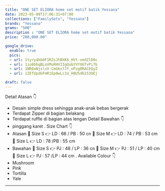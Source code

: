 ```yaml
---
title: "ONE SET ELIORA home set motif batik Yessana"
date: 2023-05-08T17:06:31+07:00
collections: ["FamilySets", "Yessana"]
brands: "Yessana"
grams: "500"
description : "ONE SET ELIORA home set motif batik Yessana"
price: "200,000.00"

google_drive:
  enable: true
  pics:
  - url: 1tyry4kb0F1RZsJhBXK6_HVt-smdZlD0c
  - url: 1io6bbqBLoVMuRHVIIgQubYVYX6TvPi7b
  - url: 1NREwNjslsV-CmGkx7Jf_oPzg0RACEQyZ
  - url: 1ZEfUpdGFmR1Ep0wLc1U_H8USd6153OEj

draft: false
---
```


Detail Atasan 👇
   - Desain simple dress sehingga anak-anak bebas bergerak
   - Terdapat Zipper di bagian belakang
   - Terdapat ruffle di bagian atas lengan
Detail Bawahan 👇
  - pinggang karet 
 .
Size Chart 👇
- Atasan
    🍭 Size S   👉 LD : 66 / PB : 50 cn
    🍭 Size M  👉 LD : 74 / PB : 53 cm
    🍭 Size   L  👉 LD : 78 /PB : 55 cm
- Bawahan
    🍭 Size S   👉 PJ : 48 / LP : 36 cn
    🍭 Size M  👉 PJ : 51 / LP : 40 cm
    🍭 Size   L  👉 PJ : 57 /LP : 44 cm
.
Available Colour 👇
- Mushroom
- Pink
- Tortilla
- Yale

----------       
